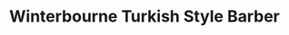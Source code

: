 ---
title: "Winterbourne Turkish Style Barber"
url: /bristol/winterbourne-turkish-style-barber/
shop: hairdresser
---